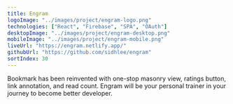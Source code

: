 ```yaml
---
title: Engram
logoImage: "../images/project/engram-logo.png"
technologies: ["React", "Firebase", "SPA", "OAuth"]
desktopImage: "../images/project/engram-desktop.png"
mobileImage: "../images/project/engram-mobile.png"
liveUrl: "https://engram.netlify.app/"
githubUrl: "https://github.com/sidhlee/engram"
sortIndex: 30
---
```


Bookmark has been reinvented with one-stop masonry view, ratings button, link annotation, and read count. Engram will be your personal trainer in your journey to become better developer.
